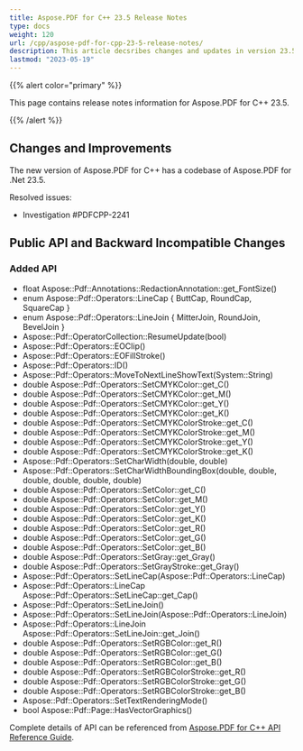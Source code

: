 ```yaml
---
title: Aspose.PDF for C++ 23.5 Release Notes
type: docs
weight: 120
url: /cpp/aspose-pdf-for-cpp-23-5-release-notes/
description: This article decsribes changes and updates in version 23.5 of Aspose.PDF for C++ library
lastmod: "2023-05-19"
---
```

{{% alert color="primary" %}}

This page contains release notes information for Aspose.PDF for C++ 23.5.

{{% /alert %}}

## Changes and Improvements

The new version of Aspose.PDF for C++ has a codebase of Aspose.PDF for .Net 23.5.

Resolved issues:

* Investigation #PDFCPP-2241

## Public API and Backward Incompatible Changes

### Added API

* float Aspose::Pdf::Annotations::RedactionAnnotation::get_FontSize()
* enum Aspose::Pdf::Operators::LineCap { ButtCap, RoundCap, SquareCap }
* enum Aspose::Pdf::Operators::LineJoin { MitterJoin, RoundJoin, BevelJoin }
* Aspose::Pdf::OperatorCollection::ResumeUpdate(bool)
* Aspose::Pdf::Operators::EOClip()
* Aspose::Pdf::Operators::EOFillStroke()
* Aspose::Pdf::Operators::ID()
* Aspose::Pdf::Operators::MoveToNextLineShowText(System::String)
* double Aspose::Pdf::Operators::SetCMYKColor::get_C()
* double Aspose::Pdf::Operators::SetCMYKColor::get_M()
* double Aspose::Pdf::Operators::SetCMYKColor::get_Y()
* double Aspose::Pdf::Operators::SetCMYKColor::get_K()
* double Aspose::Pdf::Operators::SetCMYKColorStroke::get_C()
* double Aspose::Pdf::Operators::SetCMYKColorStroke::get_M()
* double Aspose::Pdf::Operators::SetCMYKColorStroke::get_Y()
* double Aspose::Pdf::Operators::SetCMYKColorStroke::get_K()
* Aspose::Pdf::Operators::SetCharWidth(double, double)
* Aspose::Pdf::Operators::SetCharWidthBoundingBox(double, double, double, double, double, double)
* double Aspose::Pdf::Operators::SetColor::get_C()
* double Aspose::Pdf::Operators::SetColor::get_M()
* double Aspose::Pdf::Operators::SetColor::get_Y()
* double Aspose::Pdf::Operators::SetColor::get_K()
* double Aspose::Pdf::Operators::SetColor::get_R()
* double Aspose::Pdf::Operators::SetColor::get_G()
* double Aspose::Pdf::Operators::SetColor::get_B()
* double Aspose::Pdf::Operators::SetGray::get_Gray()
* double Aspose::Pdf::Operators::SetGrayStroke::get_Gray()
* Aspose::Pdf::Operators::SetLineCap(Aspose::Pdf::Operators::LineCap)
* Aspose::Pdf::Operators::LineCap Aspose::Pdf::Operators::SetLineCap::get_Cap() 
* Aspose::Pdf::Operators::SetLineJoin()
* Aspose::Pdf::Operators::SetLineJoin(Aspose::Pdf::Operators::LineJoin)
* Aspose::Pdf::Operators::LineJoin Aspose::Pdf::Operators::SetLineJoin::get_Join()
* double Aspose::Pdf::Operators::SetRGBColor::get_R()
* double Aspose::Pdf::Operators::SetRGBColor::get_G()
* double Aspose::Pdf::Operators::SetRGBColor::get_B()
* double Aspose::Pdf::Operators::SetRGBColorStroke::get_R()
* double Aspose::Pdf::Operators::SetRGBColorStroke::get_G()
* double Aspose::Pdf::Operators::SetRGBColorStroke::get_B()
* Aspose::Pdf::Operators::SetTextRenderingMode()
* bool Aspose::Pdf::Page::HasVectorGraphics()

Complete details of API can be referenced from [Aspose.PDF for C++ API Reference Guide](https://reference.aspose.com/pdf/cpp).
